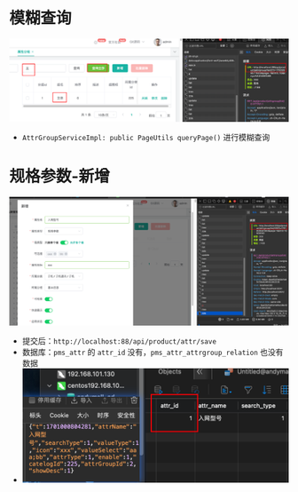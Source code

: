 # 模糊查询

![](BEFORE/附件/Pasted%20image%2020231126195358.png)[](BEFORE/附件/Pasted%20image%2020231126195325.png)
- `AttrGroupServiceImpl: public PageUtils queryPage()` 进行模糊查询

# 规格参数-新增

![](BEFORE/附件/Pasted%20image%2020231126201314.png)

- 提交后：`http://localhost:88/api/product/attr/save`
- 数据库：`pms_attr` 的 `attr_id` 没有，`pms_attr_attrgroup_relation` 也没有数据
- ![](BEFORE/附件/Pasted%20image%2020231126201918.png)